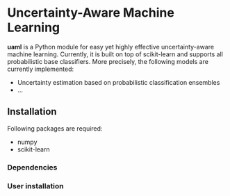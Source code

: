 # Uncertainty-Aware Machine Learning

**uaml** is a Python module for easy yet highly effective uncertainty-aware machine learning. Currently, it is built on top of scikit-learn and supports all probabilistic base classifiers. More precisely, the following models are currently implemented:

* Uncertainty estimation based on probabilistic classification ensembles
* ...

## Installation 

Following packages are required:

* numpy 
* scikit-learn

### Dependencies 

### User installation
